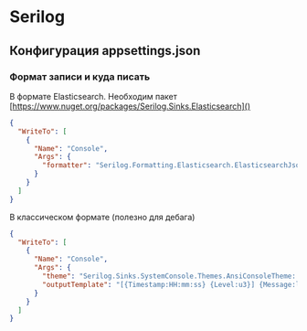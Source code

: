 # Serilog
## Конфигурация appsettings.json
### Формат записи и куда писать
В формате Elasticsearch. Необходим пакет [https://www.nuget.org/packages/Serilog.Sinks.Elasticsearch]()
~~~json
{
  "WriteTo": [
    {
      "Name": "Console",
      "Args": {
        "formatter": "Serilog.Formatting.Elasticsearch.ElasticsearchJsonFormatter,Serilog.Formatting.Elasticsearch"
      }
    }
  ]
}
~~~

В классическом формате (полезно для дебага)
~~~json
{
  "WriteTo": [
    {
      "Name": "Console",
      "Args": {
        "theme": "Serilog.Sinks.SystemConsole.Themes.AnsiConsoleTheme::Code, Serilog.Sinks.Console",
        "outputTemplate": "[{Timestamp:HH:mm:ss} {Level:u3}] {Message:lj} <s:{SourceContext}>{NewLine}{Exception}"
      }
    }
  ]
}
~~~